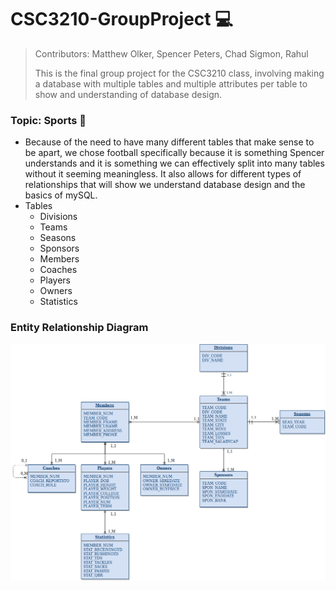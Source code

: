 # CSC3210-GroupProject :computer:
> Contributors: Matthew Olker, Spencer Peters, Chad Sigmon, Rahul 
> 
> This is the final group project for the CSC3210 class, involving making a database with multiple tables and multiple attributes per table to show and understanding of database design. 
### Topic: Sports :football:
* Because of the need to have many different tables that make sense to be apart, we chose football specifically because it is something Spencer understands and it is something we can effectively split into many tables without it seeming meaningless. It also allows for different types of relationships that will show we understand database design and the basics of mySQL.
* Tables
	* Divisions
	* Teams
	* Seasons
	* Sponsors
	* Members
	* Coaches
	* Players
	* Owners
	* Statistics
### Entity Relationship Diagram
![Football_ERD](football_db.png)